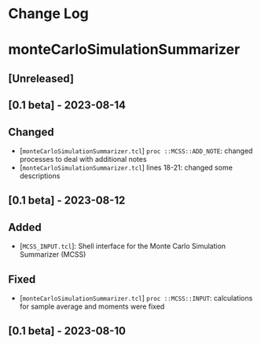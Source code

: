 # Change Log
# monteCarloSimulationSummarizer
## [Unreleased]

## [0.1 beta] - 2023-08-14
## Changed
- [`monteCarloSimulationSummarizer.tcl`] `proc ::MCSS::ADD_NOTE`: changed processes to deal with additional notes
- [`monteCarloSimulationSummarizer.tcl`] lines 18-21: changed some descriptions

## [0.1 beta] - 2023-08-12
## Added
- [`MCSS_INPUT.tcl`]: Shell interface for the Monte Carlo Simulation Summarizer (MCSS)

## Fixed
- [`monteCarloSimulationSummarizer.tcl`] `proc ::MCSS::INPUT`: calculations for sample average and moments were fixed

## [0.1 beta] - 2023-08-10
